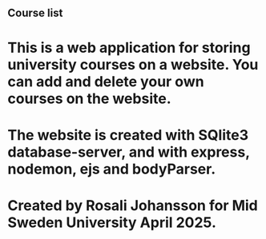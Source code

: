 ## Course list

# This is a web application for storing university courses on a website. You can add and delete your own courses on the website. 
# The website is created with SQlite3 database-server, and with express, nodemon, ejs and bodyParser.
# Created by Rosali Johansson for Mid Sweden University April 2025.
